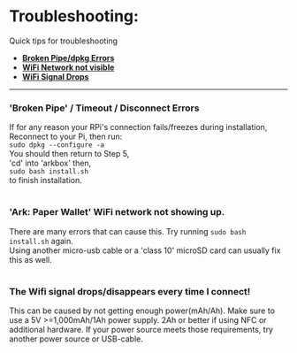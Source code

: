 # Troubleshooting:

Quick tips for troubleshooting 

- [**Broken Pipe/dpkg Errors**](https://github.com/Ark-IoT/ark-box/new/master/docs#broken-pipe--timeout--disconnect-errors)
- [**WiFi Network not visible**](https://github.com/Ark-IoT/ark-box/new/master/docs#ark-paper-wallet-wifi-network-not-showing-up)
- [**WiFi Signal Drops**](https://github.com/Ark-IoT/ark-box/new/master/docs#the-wifi-signal-dropsdisappears-every-time-i-connect)

-----

### **'Broken Pipe' / Timeout / Disconnect Errors**  
If for any reason your RPi's connection fails/freezes during installation,  
Reconnect to your Pi, then run:  
```sudo dpkg --configure -a```  
You should then return to Step 5,  
'cd' into 'arkbox' then,  
 ```sudo bash install.sh```  
to finish installation.

#

### **'Ark: Paper Wallet' WiFi network not showing up.**  
There are many errors that can cause this.
Try running ```sudo bash install.sh``` again.  
Using another micro-usb cable or a 'class 10' microSD card can usually fix this as well.  

#

### The Wifi signal drops/disappears every time I connect!
This can be caused by not getting enough power(mAh/Ah).
Make sure to use a 5V >=1,000mAh/1Ah power supply. 2Ah or better if using NFC or additional hardware.
If your power source meets those requirements, try another power source or USB-cable.
